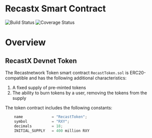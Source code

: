 # Recastx Smart Contract
![Build Status](https://camo.githubusercontent.com/e688fadcdf711f67f38d87f6a3f61ef80c6f52722f717dc1155fb16e5529f241/68747470733a2f2f7472617669732d63692e636f6d2f7472617669732d63692f7472617669732e72622e7376673f6272616e63683d6d6173746572)
![Coverage Status](https://coveralls.io/repos/fog/fog/badge.svg?branch=master)

# Overview

## RecastX Devnet Token

The Recastnetwork Token smart contract `RecastToken.sol` is ERC20-compatible and has the following additional characteristics:

1. A fixed supply of pre-minted tokens
2. The ability to burn tokens by a user, removing the tokens from the supply

The token contract includes the following constants:

```javascript
    name             = "RecastToken";
    symbol           = "RXY";
    decimals         = 18;
    INITIAL_SUPPLY   = 400 million RXY
```
